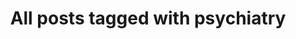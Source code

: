 ---
layout: tag
title: "All posts tagged with psychiatry"
permalink: /weblog/tags/psychiatry/
taxonomy: psychiatry
---